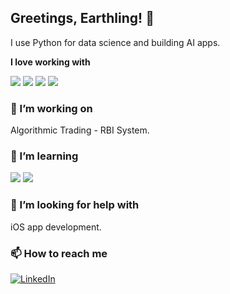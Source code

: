 ## Greetings, Earthling! 👋

I use Python for data science and building AI apps.

<div display="flex">

**I love working with**

<div display="flex">
    <img src="https://img.shields.io/badge/HTML-%23E34F26.svg?logo=html5&logoColor=white"/>
  <img src="https://img.shields.io/badge/Python-3776AB?logo=python&logoColor=fff"/>
  <img src="https://img.shields.io/badge/R-%23276DC3.svg?logo=r&logoColor=white"/>
  <img src="https://img.shields.io/badge/C++-%2300599C.svg?/>
<img src ="https://img.shields.io/badge/Java-%23ED8B00.svg?"/>
</div>

  
### 🔭 I’m working on

Algorithmic Trading - RBI System. 

### 🌱 I’m learning

<div display="flex">
  <img src="https://img.shields.io/badge/TypeScript-3178C6?logo=typescript&logoColor=fff"/>
  <img src="https://img.shields.io/badge/JavaScript-F7DF1E?logo=javascript&logoColor=000"/>
</div>

### 🤔 I’m looking for help with

iOS app development.

</div>

### 📫 How to reach me

<div display="flex">
  <a href="https://www.linkedin.com/in/rishabh-r-7659ba11a/">
    <img src="https://img.shields.io/badge/linkedin-%230077B5.svg?style=for-the-badge&logo=linkedin&logoColor=white" alt="LinkedIn"/>
  </a>
</div>



